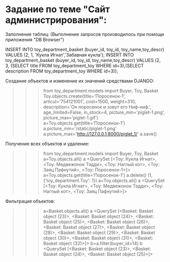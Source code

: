 Задание по теме "Сайт администрирования":
=========================================
Заполнение таблиц:
(Выполнение запросов производилось при помощи приложения "DB Browser")

INSERT INTO toy_department_basket (buyer_id, toy_id, toy_name,toy_descr)  VALUES (2, 1, 'Кукла Игнат','Забавная кукла');
INSERT INTO toy_department_basket (buyer_id, toy_id, toy_name,toy_descr)  VALUES (2, 3, (SELECT title FROM toy_department_toy WHERE id=3),(SELECT description FROM toy_department_toy WHERE id=3));

Создание объектов и изменение их значений средствами DJANGO:

>>> from toy_department.models import Buyer, Toy, Basket
>>> Toy.objects.create(title='Поросенок-1', articul='754121001', cost=1500, weight=310, description='Он поросенок и зовут его Ниф-ниф.', age_limited=False, in_stock=4, picture_min='piglet-1.png', picture_max='piglet-1.gif')
>>> a=Toy.objects.get(title='Поросенок-1')
>>> a.picture_min='/static/piglet-1.png'
>>> a.picture_max='http://127.0.0.1:8000/piglet_1/'
>>> a.save()

Получение всех объектов и удаление:

>>> from toy_department.models import Buyer, Toy, Basket
>>> a=Toy.objects.all()
>>> a
<QuerySet [<Toy: Кукла Игнат>, <Toy: Медвежонок Тэдди>, <Toy: Наглый кот>, <Toy: Заяц Пафнутий>, <Toy: Поросенок-1>]>
>>> a=Toy.objects.get(title='Поросенок-1')
>>> a.delete()
(1, {'toy_department.Toy': 1})
>>> a=Toy.objects.all()
>>> a
<QuerySet [<Toy: Кукла Игнат>, <Toy: Медвежонок Тэдди>, <Toy: Наглый кот>, <Toy: Заяц Пафнутий>]>
>>>

Фильтрация объектов:

>>> a=Basket.objects.all()
>>> a
<QuerySet [<Basket: Basket object (23)>, <Basket: Basket object (24)>, <Basket: Basket object (25)>, <Basket: Basket object (26)>, <Basket: Basket object (27)>, <Basket: Basket object (28)>, <Basket: Basket object (29)>, <Basket: Basket object (30)>, <Basket: Basket object (31)>, <Basket: Basket object (32)>]>
>>> b=a.filter(buyer_id=14)
>>> b
<QuerySet [<Basket: Basket object (23)>, <Basket: Basket object (24)>, <Basket: Basket object (25)>]>

